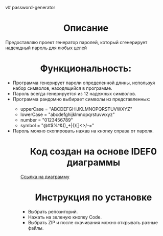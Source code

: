v﻿# password-generator
<h1 align="center">Описание</h1>
Предоставляю проект генератор паролей, который сгенерирует надеждный пароль для любых целей
<h1 align="center">Функциональность:</h1>
<ul>
    <li>Программа генерирует пароли определенной длины, используя набор символов, находящийся в программе.</li>
    <li>Пароль всегда генерируется из 12 надежных символов.</li>
    <li>Программа рандомно выбирает символы из представленных:</li>
    <ul>
      <li>upperCase = "ABCDEFGHIJKLMNOPQRSTUVWXYZ"</li>
      <li>lowerCase = "abcdefghijklmnopqrstuvwxyz"</li>
      <li>number = "0123456789"</li>
      <li>symbol = "@#$%^&()_+|{}[]<>/-="</li>
    </ul>
    <li>Пароль можно скопировать нажав на кнопку справа от пароля.</li>
<ul>  
<h1 align="center">Код создан на основе IDEF0 диаграммы</h1>
<a href="https://github.com/yan18391/password-generator/blob/main/IDEF0.drawio.png">Ссылка на диаграмму</a>

<h1 align="center">Инструкция по установке</h1>
<ul>
    <li>Выбрать репозиторий.</li>
    <li>Нажать на зеленую кнопку Code.</li>
    <li>Выбрать ZIP и после скачивания можно открывать разные файлы.</li>
</ul>
